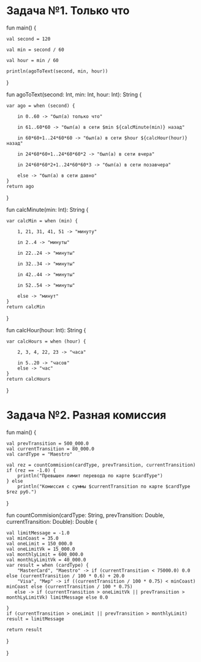 # Задача №1. Только что

fun main() {

    val second = 120
    
    val min = second / 60
    
    val hour = min / 60

    println(agoToText(second, min, hour))

}

fun agoToText(second: Int, min: Int, hour: Int): String {

    var ago = when (second) {

        in 0..60 -> "был(а) только что"

        in 61..60*60 -> "был(а) в сети $min ${calcMinute(min)} назад"

        in 60*60+1..24*60*60 -> "был(а) в сети $hour ${calcHour(hour)} назад"

        in 24*60*60+1..24*60*60*2 -> "был(а) в сети вчера"

        in 24*60*60*2+1..24*60*60*3 -> "был(а) в сети позавчера"

        else -> "был(а) в сети давно"
    }
    return ago
}

fun calcMinute(min: Int): String {

    var calcMin = when (min) {
    
        1, 21, 31, 41, 51 -> "минуту"
        
        in 2..4 -> "минуты"
        
        in 22..24 -> "минуты"
        
        in 32..34 -> "минуты"
        
        in 42..44 -> "минуты"
        
        in 52..54 -> "минуты"
        
        else -> "минут"
    }
    return calcMin
}

fun calcHour(hour: Int): String {

    var calcHours = when (hour) {
    
        2, 3, 4, 22, 23 -> "часа"
        
        in 5..20 -> "часов"
        else -> "час"
    }
    return calcHours
}

# Задача №2. Разная комиссия
fun main() {

    val prevTransition = 500_000.0
    val currentTransition = 80_000.0
    val cardType = "Maestro"

    val rez = countCommision(cardType, prevTransition, currentTransition)
    if (rez == -1.0) {
        println("Превышен лимит перевода по карте $cardType")
    } else
        println("Комиссия с суммы $currentTransition по карте $cardType $rez руб.")

}

fun countCommision(cardType: String, prevTransition: Double, currentTransition: Double): Double {

    val limitMessage = -1.0
    val minCoast = 35.0
    val oneLimit = 150_000.0
    val oneLimitVk = 15_000.0
    val monthlyLimit = 600_000.0
    val monthLyLimitVk = 40_000.0
    var result = when (cardType) {
        "MasterCard", "Maestro" -> if (currentTransition < 75000.0) 0.0 else (currentTransition / 100 * 0.6) + 20.0
        "Visa", "Мир" -> if ((currentTransition / 100 * 0.75) < minCoast) minCoast else (currentTransition / 100 * 0.75)
       else -> if (currentTransition > oneLimitVk || prevTransition > monthLyLimitVk) limitMessage else 0.0
        
    }
    if (currentTransition > oneLimit || prevTransition > monthlyLimit) result = limitMessage

    return result
}

}
